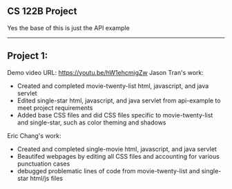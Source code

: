 ## CS 122B Project 

Yes the base of this is just the API example

---------
Project 1:
---------
Demo video URL: https://youtu.be/hW1ehcmigZw
  Jason Tran's work:
  * Created and completed movie-twenty-list html, javascript, and java servlet
  * Edited single-star html, javascript, and java servlet from api-example to meet project requirements
  * Added base CSS files and did CSS files specific to movie-twenty-list and single-star, such as color theming and shadows
  
  Eric Chang's work:
  * Created and completed single-movie html, javascript, and java servlet
  * Beautifed webpages by editing all CSS files and accounting for various punctuation cases
  * debugged problematic lines of code from movie-twenty-list and single-star html/js files 
